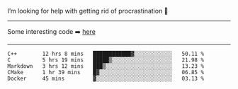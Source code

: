 I’m looking for help with getting rid of procrastination 🤔

-----

Some interesting code :arrow_right: [here](https://github.com/zhen8838/playground)

-----

<!--START_SECTION:waka-->
```text
C++        12 hrs 8 mins   ████████████▓░░░░░░░░░░░░   50.11 % 
C          5 hrs 19 mins   █████▒░░░░░░░░░░░░░░░░░░░   21.98 % 
Markdown   3 hrs 12 mins   ███▒░░░░░░░░░░░░░░░░░░░░░   13.23 % 
CMake      1 hr 39 mins    █▓░░░░░░░░░░░░░░░░░░░░░░░   06.85 % 
Docker     45 mins         ▓░░░░░░░░░░░░░░░░░░░░░░░░   03.13 % 
```
<!--END_SECTION:waka-->

<!--
**zhen8838/zhen8838** is a ✨ _special_ ✨ repository because its `README.md` (this file) appears on your GitHub profile.

Here are some ideas to get you started:

- 🔭 I’m currently working on ...
- 🌱 I’m currently learning ...
- 👯 I’m looking to collaborate on ...
 ...
- 💬 Ask me about ...
- 📫 How to reach me: ...
- 😄 Pronouns: ...
- ⚡ Fun fact: ...
-->
